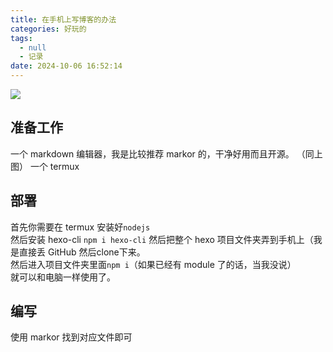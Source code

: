 ```yaml
---
title: 在手机上写博客的办法
categories: 好玩的
tags:
  - null
  - 记录
date: 2024-10-06 16:52:14
---
```



![](https://github.com/LIPiston/picx-images-hosting/raw/master/Screenshot_20241006-161942_Markor.1sf0s87d7s.png)


## 准备工作
一个 markdown 编辑器，我是比较推荐 markor 的，干净好用而且开源。  （同上图）
一个 termux 


## 部署
首先你需要在 termux 安装好`nodejs`    
然后安装 hexo-cli `npm i hexo-cli`
然后把整个 hexo 项目文件夹弄到手机上（我是直接丢 GitHub 然后clone下来。  
然后进入项目文件夹里面`npm i`（如果已经有 module 了的话，当我没说）  
就可以和电脑一样使用了。

## 编写
使用 markor 找到对应文件即可
